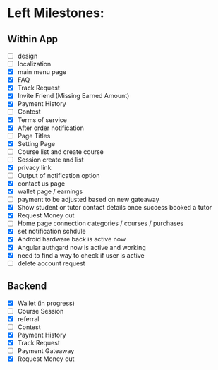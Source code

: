 # Left Milestones:
## Within App
- [ ] design
- [ ] localization
- [x] main menu page
- [x] FAQ
- [x] Track Request
- [x] Invite Friend (Missing Earned Amount)
- [x] Payment History
- [ ] Contest
- [x] Terms of service
- [x] After order notification
- [ ] Page Titles
- [x] Setting Page
- [ ] Course list and create course
- [ ] Session create and list
- [x] privacy link
- [ ] Output of notification option
- [x] contact us page
- [x] wallet page / earnings
- [ ] payment to be adjusted based on new gateaway
- [x] Show student or tutor contact details once success booked a tutor
- [x] Request Money out
- [ ] Home page connection categories / courses / purchases
- [x] set notification schdule
- [x] Android hardware back is active now
- [x] Angular authgard now is active and working
- [x] need to find a way to check if user is active
- [ ] delete account request

## Backend
- [x] Wallet (in progress)
- [ ] Course Session
- [x] referral
- [ ] Contest
- [x] Payment History
- [x] Track Request
- [ ] Payment Gateaway
- [x] Request Money out
